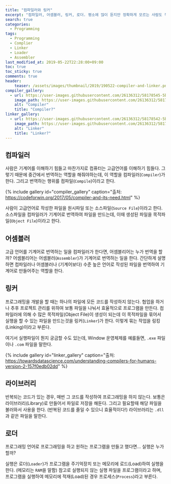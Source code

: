 ```yaml
---
title: "컴파일러와 링커"
excerpt: "컴파일러, 어셈블러, 링커, 로더. 평소에 많이 듣지만 정확하게 모르는 사람도 적지않다."
search: true
categories: 
  - Programming
tags: 
  - Programming
  - Complier
  - Linker
  - Loader
  - Assembler
last_modified_at: 2019-05-22T22:28:00+09:00
toc: true
toc_sticky: true
comments: true
header:
    teaser: /assets/images/thumbnail/2019/190522-compiler-and-linker.png
compiler_gallery:
  - url: https://user-images.githubusercontent.com/26136312/58178545-5bbb5400-7ce1-11e9-8562-9bc6bd138c5c.png
    image_path: https://user-images.githubusercontent.com/26136312/58178545-5bbb5400-7ce1-11e9-8562-9bc6bd138c5c.png
    alt: "Compiler"
    title: "Compiler?"
linker_gallery:
  - url: https://user-images.githubusercontent.com/26136312/58178542-5b22bd80-7ce1-11e9-876f-8d19400cd5c9.png
    image_path: https://user-images.githubusercontent.com/26136312/58178542-5b22bd80-7ce1-11e9-876f-8d19400cd5c9.png
    alt: "Linker"
    title: "Linker?"
---
```


## 컴파일러

사람은 기계어를 이해하기 힘들고 마찬가지로 컴퓨터는 고급언어를 이해하기 힘들다. 그렇기 때문에 중간에서 번역하는 역할을 해줘야하는데, 이 역할을 컴파일러(`Compiler`)가 한다. 그리고 번역하는 행위를 컴파일(`Compile`)이라고 한다.  

{% include gallery id="compiler_gallery" caption="출처: https://codeforwin.org/2017/05/compiler-and-its-need.html" %}

사람이 고급언어로 작성한 파일을 원시파일 또는 소스파일(`Source File`)이라고 한다. 소스파일을 컴파일러가 기계어로 번역하여 파일을 만드는데, 이때 생성된 파일을 목적파일(`Object File`)이라고 한다.  

## 어셈블러

고급 언어를 기계어로 번역하는 일을 컴파일러가 한다면, 어셈블리어는 누가 번역을 할까? 어셈블리어는 어셈블러(`Assembler`)가 기계어로 번역하는 일을 한다. 간단하게 설명하면 컴파일러나 어셈블러나 (기계어보다) 수준 높은 언어로 작성된 파일을 번역하여 기계어로 만들어주는 역할을 한다.  

## 링커

프로그래밍을 개발을 할 때는 하나의 파일에 모든 코드를 작성하지 않는다. 협업을 하거나 추후 프로젝트 관리를 위하여 보통 파일을 나눠서 효율적으로 프로그램을 만든다. 컴파일러에 의해 수 많은 목적파일(Object File)이 생성이 되는데 이 목적파일을 묶어서 실행을 할 수 있는 파일을 만드는것을 링커(`Linker`)가 한다. 이렇게 묶는 작업을 링킹(Linking)이라고 부른다.  

여기서 실행파일이 뭔지 궁금할 수도 있는데, Window 운영체제를 예를들면, `.exe` 파일이나 `.com` 파일을 말한다.  

{% include gallery id="linker_gallery" caption="출처: https://towardsdatascience.com/understanding-compilers-for-humans-version-2-157f0edb02dd" %}

## 라이브러리

반복되는 코드가 있는 경우, 매번 그 코드를 작성하여 프로그래밍을 하지 않는다. 보통은 라이브러리(Library)로 만들어서 파일로 저장을 해둔다. 그리고 필요할때 해당 파일을 불러와서 사용을 한다. (반복된 코드를 줄일 수 있으니 효율적이다!) 라이브러리는 `.dll`과 같은 파일을 말한다.

## 로더

프로그래밍 언어로 프로그래밍을 하고 원하는 프로그램을 만들고 했다면... 실행은 누가 할까?  

실행은 로더(`Loader`)가 프로그램을 주기억장치 또는 메모리에 로드(Load)하여 실행을 한다. (메모리는 `RAM`을 말함) 참고로 실행되지 않는 실행 파일을 프로그램이라고 하며, 프로그램을 실행하여 메모리에 적재(Load)된 경우 프로세스(`Process`)라고 부른다.  